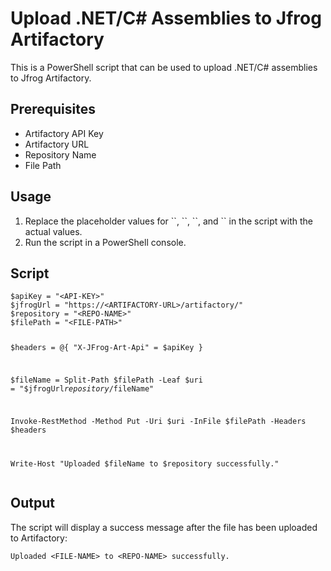 <h1>Upload .NET/C# Assemblies to Jfrog Artifactory</h1>

<p>This is a PowerShell script that can be used to upload .NET/C# assemblies to Jfrog Artifactory.</p>

<h2>Prerequisites</h2>
<ul>
  <li>Artifactory API Key</li>
  <li>Artifactory URL</li>
  <li>Repository Name</li>
  <li>File Path</li>
</ul>

<h2>Usage</h2>
<ol>
  <li>Replace the placeholder values for `<API-KEY>`, `<ARTIFACTORY-URL>`, `<REPO-NAME>`, and `<FILE-PATH>` in the script with the actual values.</li>
  <li>Run the script in a PowerShell console.</li>
</ol>

<h2>Script</h2>
<pre>
<code>$apiKey = "&lt;API-KEY&gt;"
$jfrogUrl = "https://&lt;ARTIFACTORY-URL&gt;/artifactory/"
$repository = "&lt;REPO-NAME&gt;"
$filePath = "&lt;FILE-PATH&gt;"

$headers = @{
  "X-JFrog-Art-Api" = $apiKey
}

$fileName = Split-Path $filePath -Leaf
$uri = "$jfrogUrl$repository/$fileName"

Invoke-RestMethod -Method Put -Uri $uri -InFile $filePath -Headers $headers

Write-Host "Uploaded $fileName to $repository successfully."
</code>
</pre>

<h2>Output</h2>
<p>The script will display a success message after the file has been uploaded to Artifactory:</p>
<pre>
<code>Uploaded &lt;FILE-NAME&gt; to &lt;REPO-NAME&gt; successfully.
</code>
</pre>
